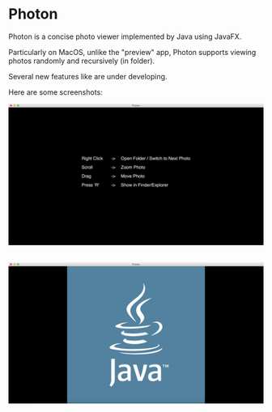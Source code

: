 

# Photon

Photon is a concise photo viewer implemented by Java using JavaFX.

Particularly on MacOS, unlike the "preview" app, Photon supports viewing photos randomly and recursively (in folder).

Several new features like are under developing.



Here are some screenshots:

<p>
    <div align="center">
  		<img src="examples/screenshot1.png"><br><br>
	</div>
</p>

<p>
    <div align="center">
  		<img src="examples/screenshot2.png"><br><br>
	</div>
</p>